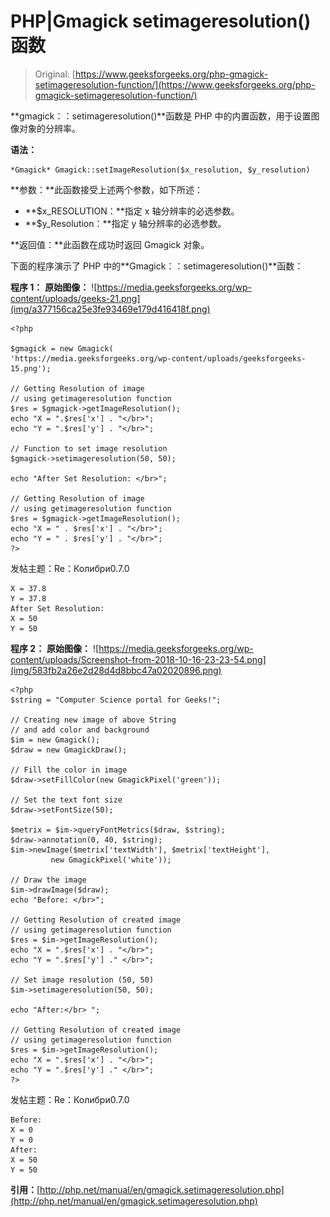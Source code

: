 # PHP|Gmagick setimageresolution()函数

> Original: [https://www.geeksforgeeks.org/php-gmagick-setimageresolution-function/](https://www.geeksforgeeks.org/php-gmagick-setimageresolution-function/)

**gmagick：：setimageresolution()**函数是 PHP 中的内置函数，用于设置图像对象的分辨率。

**语法：**

```
*Gmagick* Gmagick::setImageResolution($x_resolution, $y_resolution)
```

**参数：**此函数接受上述两个参数，如下所述：

*   **$x_RESOLUTION：**指定 x 轴分辨率的必选参数。
*   **$y_Resolution：**指定 y 轴分辨率的必选参数。

**返回值：**此函数在成功时返回 Gmagick 对象。

下面的程序演示了 PHP 中的**Gmagick：：setimageresolution()**函数：

**程序 1：**
**原始图像：**
![https://media.geeksforgeeks.org/wp-content/uploads/geeks-21.png](img/a377156ca25e3fe93469e179d416418f.png)

```
<?php

$gmagick = new Gmagick(
'https://media.geeksforgeeks.org/wp-content/uploads/geeksforgeeks-15.png');

// Getting Resolution of image
// using getimageresolution function
$res = $gmagick->getImageResolution();
echo "X = ".$res['x'] . "</br>";
echo "Y = ".$res['y'] . "</br>";

// Function to set image resolution
$gmagick->setimageresolution(50, 50);

echo "After Set Resolution: </br>";

// Getting Resolution of image
// using getimageresolution function
$res = $gmagick->getImageResolution();
echo "X = " . $res['x'] . "</br>";
echo "Y = " . $res['y'] . "</br>";
?>
```

发帖主题：Re：Колибри0.7.0

```
X = 37.8
Y = 37.8
After Set Resolution:
X = 50
Y = 50

```

**程序 2：**
**原始图像：**
![https://media.geeksforgeeks.org/wp-content/uploads/Screenshot-from-2018-10-16-23-23-54.png](img/583fb2a26e2d28d4d8bbc47a02020896.png)

```
<?php 
$string = "Computer Science portal for Geeks!"; 

// Creating new image of above String 
// and add color and background 
$im = new Gmagick(); 
$draw = new GmagickDraw(); 

// Fill the color in image 
$draw->setFillColor(new GmagickPixel('green')); 

// Set the text font size 
$draw->setFontSize(50); 

$metrix = $im->queryFontMetrics($draw, $string); 
$draw->annotation(0, 40, $string); 
$im->newImage($metrix['textWidth'], $metrix['textHeight'], 
         new GmagickPixel('white')); 

// Draw the image          
$im->drawImage($draw);
echo "Before: </br>";

// Getting Resolution of created image
// using getimageresolution function
$res = $im->getImageResolution();
echo "X = ".$res['x'] . "</br>";
echo "Y = ".$res['y'] ." </br>";

// Set image resolution (50, 50) 
$im->setimageresolution(50, 50); 

echo "After:</br> ";

// Getting Resolution of created image
// using getimageresolution function
$res = $im->getImageResolution();
echo "X = ".$res['x'] . "</br>";
echo "Y = ".$res['y'] ." </br>";
?> 
```

发帖主题：Re：Колибри0.7.0

```
Before:
X = 0
Y = 0
After:
X = 50
Y = 50

```

**引用：**[http://php.net/manual/en/gmagick.setimageresolution.php](http://php.net/manual/en/gmagick.setimageresolution.php)